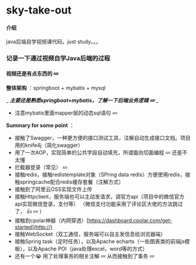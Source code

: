 # sky-take-out

#### 介绍
java后端自学视频课代码，just study。。。

### 记录一下通过视频自学Java后端的过程


#### 视频还是有点东西的  :zzz: 

 **整体架构** ：springboot + mybatis + mysql

 _ _**主要还是熟悉springboot+mybatis，了解一下后端业务逻辑 :zzz:**_  _ 

- 注意mybatis里面mapper层的动态sql语句 :zzz: 

 **Summary for some point** ：
- 接触了Swagger，一种更方便的接口测试工具，注解自动生成接口文档。项目用的knife4j（简化swagger）
- 用了一次AOP，实现简单的公共字段自动填充，所谓面向切面编程 :zzz: 还是不太懂
- 拦截器登录（常见） :zzz:
- 接触redis，接触redistemplate对象（SPring data redis）方便使用redis，接触springcache配合redis缓存套餐（注解方式）
- 接触到了阿里云OSS实现文件上传
- 接触Httpclient，服务端也可以主动发请求，调官方api（项目中的微信官方api实现微信登录，支付等）
（微信支付功能采用了评论区大佬的方法跳过了， :thumbsup:  :zzz: ）
- 接触到cpolar神器（内网穿透）[https://dashboard.cpolar.com/get-started](http://)
- 接触WebSocket（双工通信，服务端可以自主发信息给浏览器端）
- 接触Spring task（定时任务），以及Apache echarts（一些图表类的前端js模板），以及Apache POI（java处理excel，word等的方式）
- 还有一个:sob: 用了处理事务的相关注解 :zzz: 从而接触到了事务 :zzz: 


